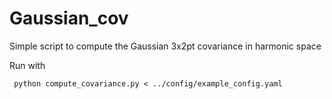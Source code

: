 # Gaussian_cov
 Simple script to compute the Gaussian 3x2pt covariance in harmonic space
 
 Run with 
 
     python compute_covariance.py < ../config/example_config.yaml
 
